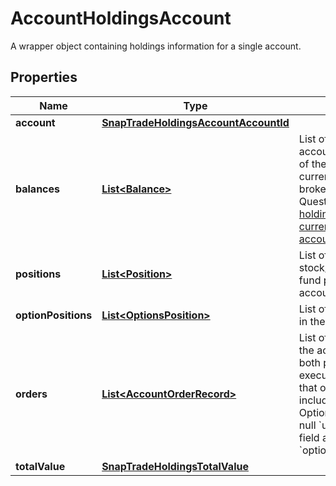 

# AccountHoldingsAccount

A wrapper object containing holdings information for a single account.

## Properties

| Name | Type | Description | Notes |
|------------ | ------------- | ------------- | -------------|
|**account** | [**SnapTradeHoldingsAccountAccountId**](SnapTradeHoldingsAccountAccountId.md) |  |  [optional] |
|**balances** | [**List&lt;Balance&gt;**](Balance.md) | List of balances for the account. Each element of the list has a distinct currency. Some brokerages like Questrade [allows holding multiple currencies in the same account](https://www.questrade.com/learning/questrade-basics/balances-and-reports/understanding-your-account-balances). |  [optional] |
|**positions** | [**List&lt;Position&gt;**](Position.md) | List of stock/ETF/crypto/mutual fund positions in the account. |  [optional] |
|**optionPositions** | [**List&lt;OptionsPosition&gt;**](OptionsPosition.md) | List of option positions in the account. |  [optional] |
|**orders** | [**List&lt;AccountOrderRecord&gt;**](AccountOrderRecord.md) | List of recent orders in the account, including both pending and executed orders. Note that option orders are included in this list. Option orders will have a null &#x60;universal_symbol&#x60; field and a non-null &#x60;option_symbol&#x60; field. |  [optional] |
|**totalValue** | [**SnapTradeHoldingsTotalValue**](SnapTradeHoldingsTotalValue.md) |  |  [optional] |



